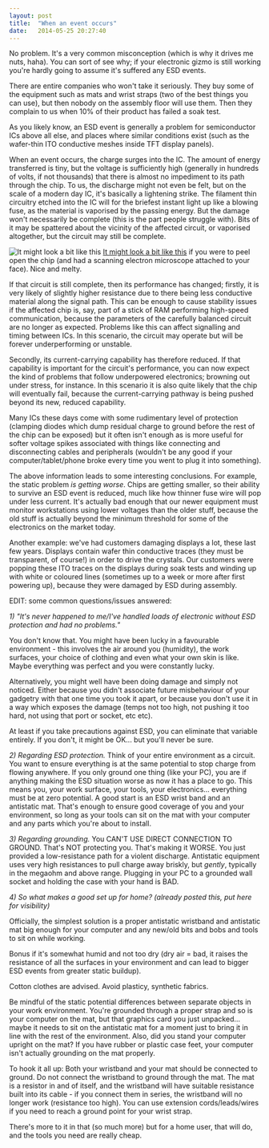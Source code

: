 ```yaml
---
layout: post
title:  "When an event occurs"
date:   2014-05-25 20:27:40
---
```


No problem. It's a very common misconception (which is why it drives me nuts, haha). You can sort of see why; if your electronic gizmo is still working you're hardly going to assume it's suffered any ESD events.

There are entire companies who won't take it seriously. They buy some of the equipment such as mats and wrist straps (two of the best things you can use), but then nobody on the assembly floor will use them. Then they complain to us when 10% of their product has failed a soak test.

As you likely know, an ESD event is generally a problem for semiconductor ICs above all else, and places where similar conditions exist (such as the wafer-thin ITO conductive meshes inside TFT display panels).

When an event occurs, the charge surges into the IC. The amount of energy transferred is tiny, but the voltage is sufficiently high (generally in hundreds of volts, if not thousands) that there is almost no impediment to its path through the chip. To us, the discharge might not even be felt, but on the scale of a modern day IC, it's basically a lightening strike. The filament thin circuitry etched into the IC will for the briefest instant light up like a blowing fuse, as the material is vaporised by the passing energy. But the damage won't necessarily be complete (this is the part people struggle with). Bits of it may be spattered about the vicinity of the affected circuit, or vaporised altogether, but the circuit may still be complete.

![It might look a bit like this](http://i.imgur.com/zTrr63p.jpg)
[It might look a bit like this](http://i.imgur.com/zTrr63p.jpg) if you were to peel open the chip (and had a scanning electron microscope attached to your face). Nice and melty.

If that circuit is still complete, then its performance has changed; firstly, it is very likely of slightly higher resistance due to there being less conductive material along the signal path. This can be enough to cause stability issues if the affected chip is, say, part of a stick of RAM performing high-speed communication, because the parameters of the carefully balanced circuit are no longer as expected. Problems like this can affect signalling and timing between ICs. In this scenario, the circuit may operate but will be forever underperforming or unstable.

Secondly, its current-carrying capability has therefore reduced. If that capability is important for the circuit's performance, you can now expect the kind of problems that follow underpowered electronics; browning out under stress, for instance. In this scenario it is also quite likely that the chip will eventually fail, because the current-carrying pathway is being pushed beyond its new, reduced capability.

Many ICs these days come with some rudimentary level of protection (clamping diodes which dump residual charge to ground before the rest of the chip can be exposed) but it often isn't enough as is more useful for softer voltage spikes associated with things like connecting and disconnecting cables and peripherals (wouldn't be any good if your computer/tablet/phone broke every time you went to plug it into something).

The above information leads to some interesting conclusions. For example, the static problem *is getting worse*. Chips are getting smaller, so their ability to survive an ESD event is reduced, much like how thinner fuse wire will pop under less current. It's actually bad enough that our newer equipment must monitor workstations using lower voltages than the older stuff, because the old stuff is actually beyond the minimum threshold for some of the electronics on the market today.

Another example: we've had customers damaging displays a lot, these last few years. Displays contain wafer thin conductive traces (they must be transparent, of course!) in order to drive the crystals. Our customers were popping these ITO traces on the displays during soak tests and winding up with white or coloured lines (sometimes up to a week or more after first powering up), because they were damaged by ESD during assembly.


EDIT: some common questions/issues answered:

*1) "It's never happened to me/I've handled loads of electronic without ESD protection and had no problems."*

You don't know that. You might have been lucky in a favourable environment - this involves the air around you (humidity), the work surfaces, your choice of clothing and even what your own skin is like. Maybe everything was perfect and you were constantly lucky.
 
Alternatively, you might well have been doing damage and simply not noticed. Either because you didn't associate future misbehaviour of your gadgetry with that one time you took it apart, or because you don't use it in a way which exposes the damage (temps not too high, not pushing it too hard, not using that port or socket, etc etc).

At least if you take precautions against ESD, you can eliminate that variable entirely. If you don't, it might be OK... but you'll never be sure.

*2) Regarding ESD protection.* Think of your entire environment as a circuit. You want to ensure everything is at the same potential to stop charge from flowing anywhere. If you only ground one thing (like your PC), you are if anything making the ESD situation worse as now it has a place to go. This means you, your work surface, your tools, your electronics... everything must be at zero potential. A good start is an ESD wrist band and an antistatic mat. That's enough to ensure good coverage of you and your environment, so long as your tools can sit on the mat with your computer and any parts which you're about to install. 

*3) Regarding grounding.* You CAN'T USE DIRECT CONNECTION TO GROUND. That's NOT protecting you. That's making it WORSE. You just provided a low-resistance path for a violent discharge. Antistatic equipment uses very high resistances to pull charge away briskly, but *gently*, typically in the megaohm and above range. Plugging in your PC to a grounded wall socket and holding the case with your hand is BAD.

*4) So what makes a good set up for home? (already posted this, put here for visibility)*

Officially, the simplest solution is a proper antistatic wristband and antistatic mat big enough for your computer and any new/old bits and bobs and tools to sit on while working.

Bonus if it's somewhat humid and not too dry (dry air = bad, it raises the resistance of all the surfaces in your environment and can lead to bigger ESD events from greater static buildup).

Cotton clothes are advised. Avoid plasticy, synthetic fabrics.

Be mindful of the static potential differences between separate objects in your work environment. You're grounded through a proper strap and so is your computer on the mat, but that graphics card you just unpacked... maybe it needs to sit on the antistatic mat for a moment just to bring it in line with the rest of the environment. Also, did you stand your computer upright on the mat? If you have rubber or plastic case feet, your computer isn't actually grounding on the mat properly.

To hook it all up: Both your wristband and your mat should be connected to ground. Do not connect the wristband to ground through the mat. The mat is a resistor in and of itself, and the wristband will have suitable resistance built into its cable - if you connect them in series, the wristband will no longer work (resistance too high). You can use extension cords/leads/wires if you need to reach a ground point for your wrist strap.

There's more to it in that (so much more) but for a home user, that will do, and the tools you need are really cheap.


